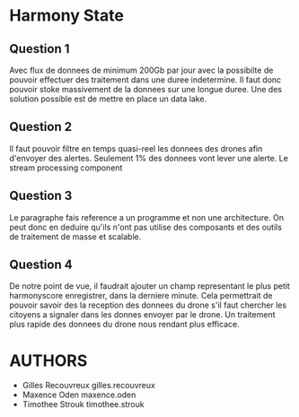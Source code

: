 # Harmony State

## Question 1
Avec flux de donnees de minimum 200Gb par jour avec la possibilte de pouvoir effectuer des traitement dans une duree indetermine. Il faut donc pouvoir stoke massivement de la donnees sur une longue duree. Une des solution possible est de mettre en place un data lake.

## Question 2
Il faut pouvoir filtre en temps quasi-reel les donnees des drones afin d'envoyer des alertes. Seulement 1% des donnees vont lever une alerte. Le stream processing component

## Question 3
Le paragraphe fais reference a un programme et non une architecture. On peut donc en deduire qu'ils n'ont pas utilise des composants et des outils de traitement de masse et scalable. 

## Question 4
De notre point de vue, il faudrait ajouter un champ representant le plus petit harmonyscore enregistrer, dans la derniere minute. Cela permettrait de pouvoir savoir des la reception des donnees du drone s'il faut chercher les citoyens a signaler dans les donnes envoyer par le drone. Un traitement plus rapide des donnees du drone nous rendant plus efficace.

# AUTHORS

- Gilles Recouvreux gilles.recouvreux
- Maxence Oden maxence.oden
- Timothee Strouk timothee.strouk
